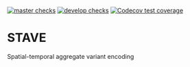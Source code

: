 
[![master checks](https://github.com/mrc-ide/STAVE/workflows/checks_main/badge.svg)](https://github.com/mrc-ide/STAVE/actions)
[![develop checks](https://github.com/mrc-ide/STAVE/workflows/checks_develop/badge.svg)](https://github.com/mrc-ide/STAVE/actions)
[![Codecov test coverage](https://codecov.io/gh/mrc-ide/STAVE/branch/main/graph/badge.svg)](https://app.codecov.io/gh/mrc-ide/STAVE?branch=main)

# STAVE

Spatial-temporal aggregate variant encoding
